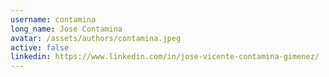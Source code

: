 ```yaml
---
username: contamina
long_name: Jose Contamina
avatar: /assets/authors/contamina.jpeg
active: false
linkedin: https://www.linkedin.com/in/jose-vicente-contamina-gimenez/
---
```

